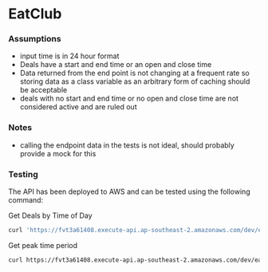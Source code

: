 # EatClub

### Assumptions

- input time is in 24 hour format
- Deals have a start and end time or an open and close time
- Data returned from the end point is not changing at a frequent rate so storing data as a class variable as an arbitrary form of caching should be acceptable
- deals with no start and end time or no open and close time are not considered active and are ruled out

### Notes
- calling the endpoint data in the tests is not ideal, should probably provide a mock for this


### Testing 
The API has been deployed to AWS and can be tested using the following command:

Get Deals by Time of Day
```bash
curl 'https://fvt3a61408.execute-api.ap-southeast-2.amazonaws.com/dev/eatclub/deals?timeOfDay=18%3A00'
```

Get peak time period
```bash
curl https://fvt3a61408.execute-api.ap-southeast-2.amazonaws.com/dev/eatclub/deals/peaktime
```